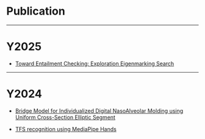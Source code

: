 # Publication

---

# Y2025

* [Toward Entailment Checking: Exploration Eigenmarking Search](https://github.com/tatpongkatanyukul/Publication/tree/main/QEigenMarking)

---

# Y2024

* [Bridge Model for Individualized Digital NasoAlveolar Molding using Uniform Cross-Section Elliptic Segment](https://github.com/tatpongkatanyukul/iDNAM/tree/main/Phase1)

* [TFS recognition using MediaPipe Hands](https://github.com/tatpongkatanyukul/Publication/blob/main/archive/tfs_fix3.pdf)

